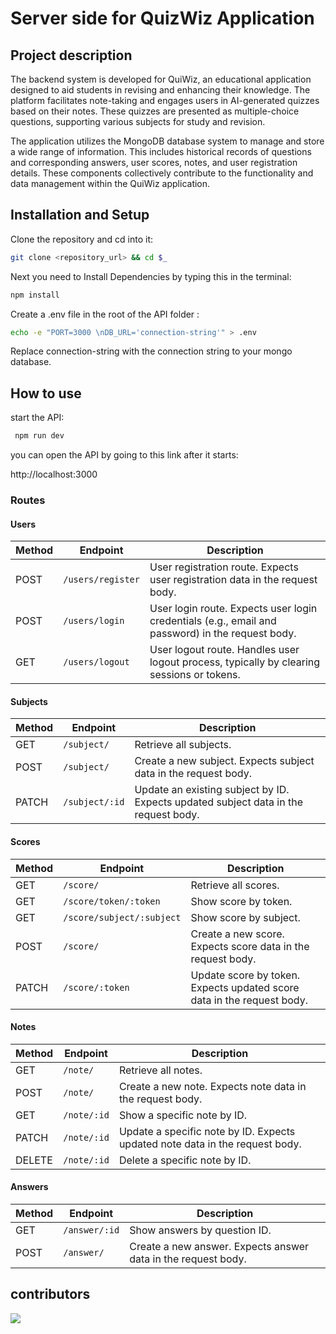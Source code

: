 # Server side for QuizWiz Application

## Project description

The backend system is developed for QuiWiz, an educational application designed to aid students in revising and enhancing their knowledge. The platform facilitates note-taking and engages users in AI-generated quizzes based on their notes. These quizzes are presented as multiple-choice questions, supporting various subjects for study and revision.

The application utilizes the MongoDB database system to manage and store a wide range of information. This includes historical records of questions and corresponding answers, user scores, notes, and user registration details. These components collectively contribute to the functionality and data management within the QuiWiz application.

## Installation and Setup

Clone the repository and cd into it:

```bash
git clone <repository_url> && cd $_
``` 

Next you need to Install Dependencies by typing this in the terminal:

```bash
npm install
```

Create a .env file in the root of the API folder :

```bash
echo -e "PORT=3000 \nDB_URL='connection-string'" > .env
```

Replace connection-string with the connection string to your mongo database.

## How to use

start the API:

```bash
 npm run dev
```

you can open the API by going to this link after it starts:

http://localhost:3000

### Routes

#### Users

| Method | Endpoint          | Description                                                                                      |
| ------ | ----------------- | ------------------------------------------------------------------------------------------------ |
| POST   | `/users/register` | User registration route. Expects user registration data in the request body.                     |
| POST   | `/users/login`    | User login route. Expects user login credentials (e.g., email and password) in the request body. |
| GET    | `/users/logout`   | User logout route. Handles user logout process, typically by clearing sessions or tokens.        |

#### Subjects

| Method | Endpoint       | Description                                                                         |
| ------ | -------------- | ----------------------------------------------------------------------------------- |
| GET    | `/subject/`    | Retrieve all subjects.                                                              |
| POST   | `/subject/`    | Create a new subject. Expects subject data in the request body.                     |
| PATCH  | `/subject/:id` | Update an existing subject by ID. Expects updated subject data in the request body. |

#### Scores

| Method | Endpoint                  | Description                                                            |
| ------ | ------------------------- | ---------------------------------------------------------------------- |
| GET    | `/score/`                 | Retrieve all scores.                                                   |
| GET    | `/score/token/:token`     | Show score by token.                                                   |
| GET    | `/score/subject/:subject` | Show score by subject.                                                 |
| POST   | `/score/`                 | Create a new score. Expects score data in the request body.            |
| PATCH  | `/score/:token`           | Update score by token. Expects updated score data in the request body. |

#### Notes

| Method | Endpoint    | Description                                                                  |
| ------ | ----------- | ---------------------------------------------------------------------------- |
| GET    | `/note/`    | Retrieve all notes.                                                          |
| POST   | `/note/`    | Create a new note. Expects note data in the request body.                    |
| GET    | `/note/:id` | Show a specific note by ID.                                                  |
| PATCH  | `/note/:id` | Update a specific note by ID. Expects updated note data in the request body. |
| DELETE | `/note/:id` | Delete a specific note by ID.                                                |

#### Answers

| Method | Endpoint      | Description                                                   |
| ------ | ------------- | ------------------------------------------------------------- |
| GET    | `/answer/:id` | Show answers by question ID.                                  |
| POST   | `/answer/`    | Create a new answer. Expects answer data in the request body. |

## contributors

<a href="https://github.com/nine96as/reddy31_server/graphs/contributors">
  <img src="https://contrib.rocks/image?repo=nine96as/reddy31_server" />
</a>
